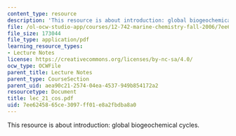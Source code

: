 ```yaml
---
content_type: resource
description: 'This resource is about introduction: global biogeochemical cycles.'
file: /ol-ocw-studio-app/courses/12-742-marine-chemistry-fall-2006/7ee6245865ce3097ff01e8a2fbdba8a0_lec_21_cos.pdf
file_size: 173044
file_type: application/pdf
learning_resource_types:
- Lecture Notes
license: https://creativecommons.org/licenses/by-nc-sa/4.0/
ocw_type: OCWFile
parent_title: Lecture Notes
parent_type: CourseSection
parent_uid: aea90c21-2574-04ea-4537-949b854172a2
resourcetype: Document
title: lec_21_cos.pdf
uid: 7ee62458-65ce-3097-ff01-e8a2fbdba8a0
---
```

This resource is about introduction: global biogeochemical cycles.